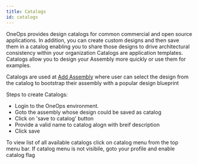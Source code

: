 ```yaml
---
title: Catalogs
id: catalogs
---
```


OneOps provides design catalogs for common commercial and open source applications. In addition, you can create custom designs and then save them in a catalog enabling you to share those designs to drive architectural consistency within your organization
Catalogs are application templates. Catalogs allow you to design your Assembly more quickly or use them for examples.

Catalogs are used at [Add Assembly](#create-assembly-design-an-application) where user can select the design from the catalog to bootstrap their assembly with a popular design blueprint

Steps to create Catalogs:

* Login to the OneOps environment.
* Goto the assembly whose design could be saved as catalog
* Click on 'save to catalog' button
* Provide a valid name to catalog alogn with breif description
* Click save

To view list of all available catalogs click on catalog menu from the top menu bar. If catalog menu is not visibile, goto your profile and enable catalog flag